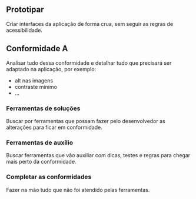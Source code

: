 ## Prototipar

Criar interfaces da aplicação de forma crua, sem seguir as regras de acessibilidade.

## Conformidade A

Analisar tudo dessa conformidade e detalhar tudo que precisará ser adaptado na aplicação, por exemplo:

- alt nas imagens
- contraste mínimo
- ...

### Ferramentas de soluções

Buscar por ferramentas que possam fazer pelo desenvolvedor as alterações para ficar em conformidade.

### Ferramentas de auxílio

Buscar ferramentas que vão auxiliar com dicas, testes e regras para chegar mais perto da conformidade.

### Completar as conformidades

Fazer na mão tudo que não foi atendido pelas ferramentas.